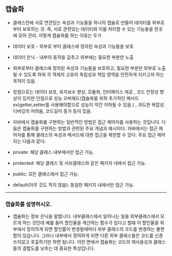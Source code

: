 
## 캡슐화
 

- 클래스안에 서로 연관있는 속성과 기능들을 하나의 캡슐로 만들어 데이터를 외부로 부터 보호하는 것. 즉, 서로 관련있는 데이터와 이를 처리할 수 있는 기능들을 한곳에 모아 관리. 이렇게 캡슐화를 하는 이유는 두가

- 데이터 보호 - 외부로 부터 클래스에 정의된 속성과 기능들을 보호

- 데이터 은닉 - 내부의 동작을 감추고 외부에는 필요한 부분만 노출 

- 외부로부터 클래스에 정의된 속성과 기능들을 보호하고, 필요한 부분만 외부로 노출 될 수 있도록 하여 각 객체의 고유의 독립성과 책임 영역을 안전하게 지키고자 하는 목적이 있음.

- 장점으로는 데이터 보호, 유지보수 향상, 모듈화, 인터페이스 제공 , 코드 안정성 향상이 있지만 단점으로 성능 오버헤드(캡슐화를 위하 추가적인 메서드 ex)getter,setter를 사용해야함으로 성능이 약간 저하될 수 있음.) , 과도한 복잡성. 디버깅의 어려움, 코드길이 증가 등이 있음.
 
- 자바에서 캡슐화를 구현하는 일반적인 방법은 접근 제어자를 사용하는 것입니다. 다음은 캡슐화를 구현하는 방법과 관련된 주요 개념과 예시이다. 자바에서는 접근 제어자를 통해 클래스의 속성과 메서드에 대한 접근을 제한할 수 있다. 주요 접근 제어자는 다음과 같다:

- private: 해당 클래스 내부에서만 접근 가능.
- protected: 해당 클래스 및 서브클래스와 같은 패키지 내에서 접근 가능.
- public: 모든 클래스에서 접근 가능.
- default(아무 것도 적지 않음): 동일한 패키지 내에서만 접근 가능.


---

### 캡슐화를 설명하시오.

- 캡슐화는 정보 은닉을 말합니다. 내부클래스에서 일어나는 일을 외부클래스에서 모르게 하는 것인데 예를 들어 할인율을 계산하는 함수가 있다고 할떄 이 할인율을 외부에서 정의하게 되면 할인률이 변경될때마다 외부 클래스의 코드를 변경하는 불편함이 있습니다. 그러나 내부에서 정의하게 되면 다른 외부 클래스들은 코드를 신경쓰지않고 호출하기만 하면 됩니다. 이런 면에서 캡슐화는 코드의 재사용성과 클래스들의 결합도를 낮추는 데 중요한 특성입니다.